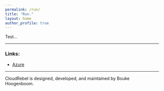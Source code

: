 ```yaml
---
permalink: /run/
title: "Run."
layout: home
author_profile: true
---
```


Test...

---
### Links:

- [Azure](https://azure.com/)

---

CloudRebel is designed, developed, and maintained by Bouke Hoogenboom.